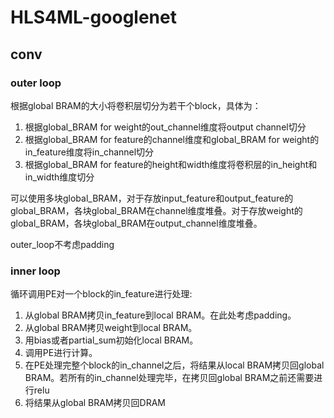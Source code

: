 # HLS4ML-googlenet
## conv
### outer loop
根据global BRAM的大小将卷积层切分为若干个block，具体为：
1. 根据global_BRAM for weight的out_channel维度将output channel切分
2. 根据global_BRAM for feature的channel维度和global_BRAM for weight的in_feature维度将in_channel切分
3. 根据global_BRAM for feature的height和width维度将卷积层的in_height和in_width维度切分

可以使用多块global_BRAM，对于存放input_feature和output_feature的global_BRAM，各块global_BRAM在channel维度堆叠。对于存放weight的global_BRAM，各块global_BRAM在output_channel维度堆叠。

outer_loop不考虑padding

### inner loop
循环调用PE对一个block的in_feature进行处理:
1. 从global BRAM拷贝in_feature到local BRAM。在此处考虑padding。
2. 从global BRAM拷贝weight到local BRAM。
3. 用bias或者partial_sum初始化local BRAM。
4. 调用PE进行计算。
5. 在PE处理完整个block的in_channel之后，将结果从local BRAM拷贝回global BRAM。若所有的in_channel处理完毕，在拷贝回global BRAM之前还需要进行relu
6. 将结果从global BRAM拷贝回DRAM
